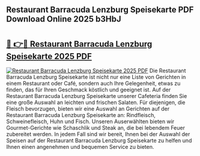 ## Restaurant Barracuda Lenzburg Speisekarte PDF Download Online 2025 b3HbJ

# <h2><a href="http://gc92b8.nevu.top/?p=Restaurant+Barracuda+Lenzburg+Speisekarte">🔗 👉🔴 Restaurant Barracuda Lenzburg Speisekarte 2025 PDF</a></h2>

[![Restaurant Barracuda Lenzburg Speisekarte 2025 PDF](https://i.imgur.com/dBaPXMq.png)](http://gc92b8.nevu.top/?p=Restaurant+Barracuda+Lenzburg+Speisekarte)
Die Restaurant Barracuda Lenzburg Speisekarte ist nicht nur eine Liste von Gerichten in einem Restaurant oder Café, sondern auch Ihre Gelegenheit, etwas zu finden, das für Ihren Geschmack köstlich und geeignet ist. Auf der Restaurant Barracuda Lenzburg Speisekarte unserer Cafeteria finden Sie eine große Auswahl an leichten und frischen Salaten. Für diejenigen, die Fleisch bevorzugen, bieten wir eine Auswahl an Gerichten auf der Restaurant Barracuda Lenzburg Speisekarte an: Rindfleisch, Schweinefleisch, Huhn und Fisch. Unseren Auserwählten bieten wir Gourmet-Gerichte wie Schaschlik und Steak an, die bei lebendem Feuer zubereitet werden. In jedem Fall sind wir bereit, Ihnen bei der Auswahl der Speisen auf der Restaurant Barracuda Lenzburg Speisekarte zu helfen und Ihnen einen angenehmen und bequemen Service zu bieten.
